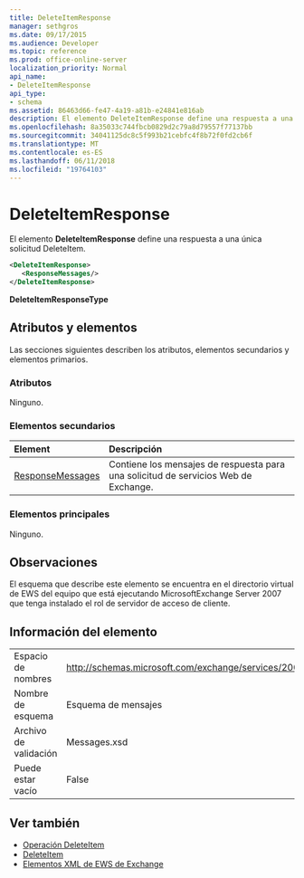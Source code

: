 ```yaml
---
title: DeleteItemResponse
manager: sethgros
ms.date: 09/17/2015
ms.audience: Developer
ms.topic: reference
ms.prod: office-online-server
localization_priority: Normal
api_name:
- DeleteItemResponse
api_type:
- schema
ms.assetid: 86463d66-fe47-4a19-a81b-e24841e816ab
description: El elemento DeleteItemResponse define una respuesta a una única solicitud DeleteItem.
ms.openlocfilehash: 8a35033c744fbcb0829d2c79a8d79557f77137bb
ms.sourcegitcommit: 34041125dc8c5f993b21cebfc4f8b72f0fd2cb6f
ms.translationtype: MT
ms.contentlocale: es-ES
ms.lasthandoff: 06/11/2018
ms.locfileid: "19764103"
---
```

# <a name="deleteitemresponse"></a>DeleteItemResponse

El elemento **DeleteItemResponse** define una respuesta a una única solicitud DeleteItem. 
  
```xml
<DeleteItemResponse>
   <ResponseMessages/>
</DeleteItemResponse>
```

 **DeleteItemResponseType**
## <a name="attributes-and-elements"></a>Atributos y elementos

Las secciones siguientes describen los atributos, elementos secundarios y elementos primarios.
  
### <a name="attributes"></a>Atributos

Ninguno.
  
### <a name="child-elements"></a>Elementos secundarios

|**Element**|**Descripción**|
|:-----|:-----|
|[ResponseMessages](responsemessages.md) <br/> |Contiene los mensajes de respuesta para una solicitud de servicios Web de Exchange.  <br/> |
   
### <a name="parent-elements"></a>Elementos principales

Ninguno.
  
## <a name="remarks"></a>Observaciones

El esquema que describe este elemento se encuentra en el directorio virtual de EWS del equipo que está ejecutando MicrosoftExchange Server 2007 que tenga instalado el rol de servidor de acceso de cliente.
  
## <a name="element-information"></a>Información del elemento

|||
|:-----|:-----|
|Espacio de nombres  <br/> |http://schemas.microsoft.com/exchange/services/2006/messages  <br/> |
|Nombre de esquema  <br/> |Esquema de mensajes  <br/> |
|Archivo de validación  <br/> |Messages.xsd  <br/> |
|Puede estar vacío  <br/> |False  <br/> |
   
## <a name="see-also"></a>Ver también

- [Operación DeleteItem](deleteitem-operation.md)  
- [DeleteItem](deleteitem.md)
- [Elementos XML de EWS de Exchange](ews-xml-elements-in-exchange.md)

